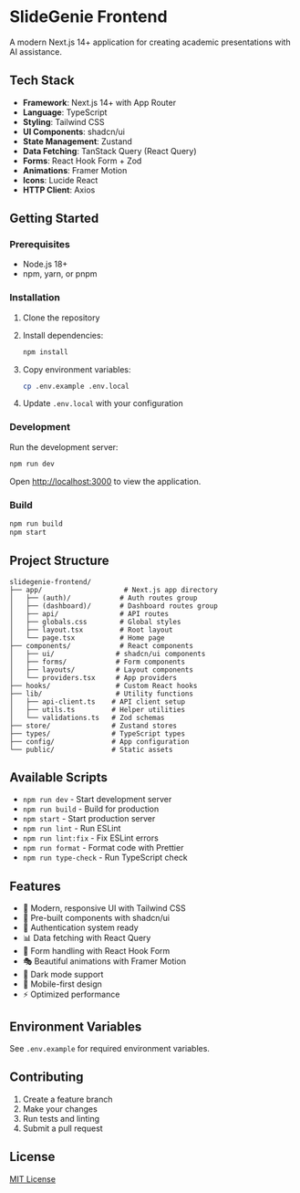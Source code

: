 # SlideGenie Frontend

A modern Next.js 14+ application for creating academic presentations with AI assistance.

## Tech Stack

- **Framework**: Next.js 14+ with App Router
- **Language**: TypeScript
- **Styling**: Tailwind CSS
- **UI Components**: shadcn/ui
- **State Management**: Zustand
- **Data Fetching**: TanStack Query (React Query)
- **Forms**: React Hook Form + Zod
- **Animations**: Framer Motion
- **Icons**: Lucide React
- **HTTP Client**: Axios

## Getting Started

### Prerequisites

- Node.js 18+ 
- npm, yarn, or pnpm

### Installation

1. Clone the repository
2. Install dependencies:
   ```bash
   npm install
   ```

3. Copy environment variables:
   ```bash
   cp .env.example .env.local
   ```

4. Update `.env.local` with your configuration

### Development

Run the development server:

```bash
npm run dev
```

Open [http://localhost:3000](http://localhost:3000) to view the application.

### Build

```bash
npm run build
npm start
```

## Project Structure

```
slidegenie-frontend/
├── app/                    # Next.js app directory
│   ├── (auth)/            # Auth routes group
│   ├── (dashboard)/       # Dashboard routes group
│   ├── api/               # API routes
│   ├── globals.css        # Global styles
│   ├── layout.tsx         # Root layout
│   └── page.tsx           # Home page
├── components/            # React components
│   ├── ui/               # shadcn/ui components
│   ├── forms/            # Form components
│   ├── layouts/          # Layout components
│   └── providers.tsx     # App providers
├── hooks/                # Custom React hooks
├── lib/                  # Utility functions
│   ├── api-client.ts    # API client setup
│   ├── utils.ts         # Helper utilities
│   └── validations.ts   # Zod schemas
├── store/               # Zustand stores
├── types/               # TypeScript types
├── config/              # App configuration
└── public/              # Static assets
```

## Available Scripts

- `npm run dev` - Start development server
- `npm run build` - Build for production
- `npm start` - Start production server
- `npm run lint` - Run ESLint
- `npm run lint:fix` - Fix ESLint errors
- `npm run format` - Format code with Prettier
- `npm run type-check` - Run TypeScript check

## Features

- 🎨 Modern, responsive UI with Tailwind CSS
- 🧩 Pre-built components with shadcn/ui
- 🔐 Authentication system ready
- 📊 Data fetching with React Query
- 📝 Form handling with React Hook Form
- 🎭 Beautiful animations with Framer Motion
- 🌙 Dark mode support
- 📱 Mobile-first design
- ⚡ Optimized performance

## Environment Variables

See `.env.example` for required environment variables.

## Contributing

1. Create a feature branch
2. Make your changes
3. Run tests and linting
4. Submit a pull request

## License

[MIT License](LICENSE)